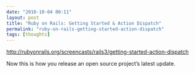 ```yaml
---
date: "2010-10-04 00:11"
layout: post
title: "Ruby on Rails: Getting Started & Action Dispatch"
permalink: "ruby-on-rails-getting-started-action-dispatch"
tags: [thoughts]
---
```


<a href="http://rubyonrails.org/screencasts/rails3/getting-started-action-dispatch">http://rubyonrails.org/screencasts/rails3/getting-started-action-dispatch</a>

Now this is how you release an open source project’s latest update.
